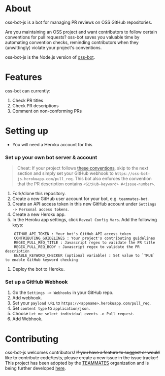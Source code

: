 # About
oss-bot-js is a bot for managing PR reviews on OSS GitHub repositories. 

Are you maintaining an OSS project and want contributors to follow certain conventions for pull requests? oss-bot saves you valuable time by automating convention checks, reminding contributors when they (unwittingly) violate your project's conventions.

oss-bot-js is the Node.js version of [oss-bot](https://github.com/samsontmr/oss-bot).

# Features
oss-bot can currently:

1. Check PR titles
1. Check PR descriptions
1. Comment on non-conforming PRs

# Setting up

* You will need a Heroku account for this.

### Set up your own bot server & account

> Cheat: If your project follows [these conventions](https://github.com/oss-generic/process/blob/master/docs/FormatsAndConventions.md), skip to the next section and simply set your GitHub webhook to `https://oss-bot-js.herokuapp.com/pull_req`. This bot also enforces the convention that the PR description contains `<GitHub-keyword> #<issue-number>`.

1. Fork/clone this repository.
1. Create a new GitHub user account for your bot, e.g. `teammates-bot`.
1. Create an API access token in this new GitHub account under `Settings -> Personal access tokens`.
1. Create a new Heroku app.
1. In the Heroku app settings, click `Reveal Config Vars`. Add the following keys: 
```
    GITHUB_API_TOKEN : Your bot's GitHub API access token
    CONTRIBUTING_GUIDELINES : Your project's contributing guidelines
    REGEX_PULL_REQ_TITLE : Javascript regex to validate the PR title
    REGEX_PULL_REQ_BODY : Javascript regex to validate the PR description
    ENABLE_KEYWORD_CHECKER (optional variable) : Set value to `TRUE` to enable GitHub keyword checking 
```
1. Deploy the bot to Heroku.

### Set up a GitHub Webhook

1. Go the `Settings -> Webhooks` in your GitHub repo.
1. Add webhook.
1. Set your `payload URL` to `https://<appname>.herokuapp.com/pull_req`.
1. Set `content type` to `application/json`.
1. Choose `Let me select individual events -> Pull request`.
1. Add Webhook.

# Contributing
oss-bot-js welcomes contributors! ~~If you have a feature to suggest or would like to contribute code/tests, please create a new issue in the issue tracker!~~ This project has been adopted by the [TEAMMATES](github.com/TEAMMATES) organization and is being further developed [here](https://github.com/TEAMMATES/teammates-ops/tree/master/github-bot).
